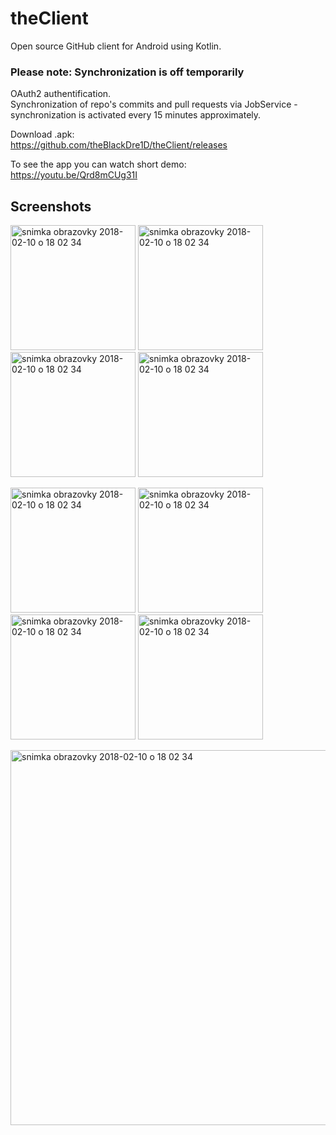 # theClient  
Open source GitHub client for Android using Kotlin. 
  
### Please note: Synchronization is off temporarily
  
OAuth2 authentification.  
Synchronization of repo's commits and pull requests via JobService - synchronization is activated every 15 minutes approximately.  
  
Download .apk:  
https://github.com/theBlackDre1D/theClient/releases

  
To see the app you can watch short demo:  
https://youtu.be/Qrd8mCUg31I
  
## Screenshots  
<p float="center">
  <img width="200" alt="snimka obrazovky 2018-02-10 o 18 02 34" src="https://user-images.githubusercontent.com/15018356/40588807-6d949f98-61e3-11e8-9d7c-86b400db59e9.png"> 
    
  <img width="200" alt="snimka obrazovky 2018-02-10 o 18 02 34" src="https://user-images.githubusercontent.com/15018356/40588767-0798705c-61e3-11e8-896f-5edb1eb1686a.png">
  
  <img width="200" alt="snimka obrazovky 2018-02-10 o 18 02 34" src="https://user-images.githubusercontent.com/15018356/40588789-4c97ec28-61e3-11e8-97dd-ec398e91f682.png"> 
  
  <img width="200" alt="snimka obrazovky 2018-02-10 o 18 02 34" src="https://user-images.githubusercontent.com/15018356/40588811-80cabd86-61e3-11e8-9149-88ca620b6855.png">
</p>
 
<p float="center">
<img width="200" alt="snimka obrazovky 2018-02-10 o 18 02 34" src="https://user-images.githubusercontent.com/15018356/40588814-95fdbffa-61e3-11e8-8269-a85428ea72ec.png">  

<img width="200" alt="snimka obrazovky 2018-02-10 o 18 02 34" src="https://user-images.githubusercontent.com/15018356/40588818-a8712cd0-61e3-11e8-8a0b-9ba4b9ff11d8.png">  

<img width="200" alt="snimka obrazovky 2018-02-10 o 18 02 34" src="https://user-images.githubusercontent.com/15018356/40588870-86c497f6-61e4-11e8-86c9-4342a182f3e7.png">

<img width="200" alt="snimka obrazovky 2018-02-10 o 18 02 34" src="https://user-images.githubusercontent.com/15018356/40588842-2d59ef86-61e4-11e8-9f21-2179f5dc150e.png">  
</p>

<img width="600" alt="snimka obrazovky 2018-02-10 o 18 02 34" src="https://user-images.githubusercontent.com/15018356/40588862-6b4ba0c8-61e4-11e8-912f-06379e6c5426.png">  

